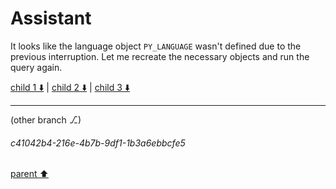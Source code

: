 # Assistant

It looks like the language object `PY_LANGUAGE` wasn't defined due to the previous interruption. Let me recreate the necessary objects and run the query again.

[child 1 ⬇️](#c41042b4-216e-4b7b-9df1-1b3a6ebbcfe5) | [child 2 ⬇️](#aaa2e354-0ac1-47b5-94fc-0a48e714217b) | [child 3 ⬇️](#aaa2adf1-a94f-432e-9bdc-60948d96f8f2)

---

(other branch ⎇)
###### c41042b4-216e-4b7b-9df1-1b3a6ebbcfe5
[parent ⬆️](#13513505-fcd4-4087-9b83-99a1065db33f)
